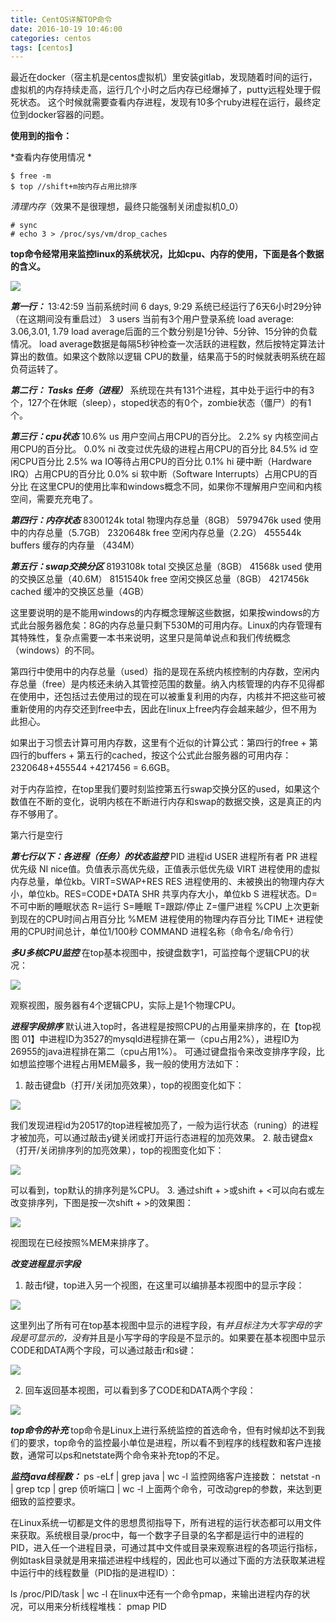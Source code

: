 ```yaml
---
title: CentOS详解TOP命令
date: 2016-10-19 10:46:00
categories: centos
tags: [centos]
---
```


最近在docker（宿主机是centos虚拟机）里安装gitlab，发现随着时间的运行，虚拟机的内存持续走高，运行几个小时之后内存已经爆掉了，putty远程处理于假死状态。
这个时候就需要查看内存进程，发现有10多个ruby进程在运行，最终定位到docker容器的问题。

**使用到的指令：**

*查看内存使用情况 *
```
$ free -m
$ top //shift+m按内存占用比排序
```
*清理内存*（效果不是很理想，最终只能强制关闭虚拟机0_0）
```
# sync 
# echo 3 > /proc/sys/vm/drop_caches
```

**top命令经常用来监控linux的系统状况，比如cpu、内存的使用，下面是各个数据的含义。**

<!--more-->

 ![](http://images2015.cnblogs.com/blog/19296/201610/19296-20161019104032170-185490859.png)

***第一行：***
 13:42:59 当前系统时间
 6 days, 9:29 系统已经运行了6天6小时29分钟（在这期间没有重启过）
 3 users 当前有3个用户登录系统
 load average: 3.06,3.01, 1.79 load average后面的三个数分别是1分钟、5分钟、15分钟的负载情况。
 load average数据是每隔5秒钟检查一次活跃的进程数，然后按特定算法计算出的数值。如果这个数除以逻辑 CPU的数量，结果高于5的时候就表明系统在超负荷运转了。

***第二行： Tasks 任务（进程）***
系统现在共有131个进程，其中处于运行中的有3个，127个在休眠（sleep），stoped状态的有0个，zombie状态（僵尸）的有1个。

***第三行：cpu状态***
 10.6% us 用户空间占用CPU的百分比。
 2.2% sy 内核空间占用CPU的百分比。
 0.0% ni 改变过优先级的进程占用CPU的百分比
 84.5% id 空闲CPU百分比
 2.5% wa IO等待占用CPU的百分比
 0.1% hi 硬中断（Hardware IRQ）占用CPU的百分比
 0.0% si 软中断（Software Interrupts）占用CPU的百分比
在这里CPU的使用比率和windows概念不同，如果你不理解用户空间和内核空间，需要充充电了。

***第四行：内存状态***
 8300124k total 物理内存总量（8GB）
 5979476k used 使用中的内存总量（5.7GB）
 2320648k free 空闲内存总量（2.2G）
 455544k buffers 缓存的内存量 （434M）
  
***第五行：swap交换分区***
 8193108k total 交换区总量（8GB）
 41568k used 使用的交换区总量（40.6M）
 8151540k free 空闲交换区总量（8GB）
 4217456k cached 缓冲的交换区总量（4GB）
  
这里要说明的是不能用windows的内存概念理解这些数据，如果按windows的方式此台服务器危矣：8G的内存总量只剩下530M的可用内存。Linux的内存管理有其特殊性，复杂点需要一本书来说明，这里只是简单说点和我们传统概念（windows）的不同。

第四行中使用中的内存总量（used）指的是现在系统内核控制的内存数，空闲内存总量（free）是内核还未纳入其管控范围的数量。纳入内核管理的内存不见得都在使用中，还包括过去使用过的现在可以被重复利用的内存，内核并不把这些可被重新使用的内存交还到free中去，因此在linux上free内存会越来越少，但不用为此担心。

如果出于习惯去计算可用内存数，这里有个近似的计算公式：第四行的free + 第四行的buffers + 第五行的cached，按这个公式此台服务器的可用内存： 2320648+455544 +4217456 = 6.6GB。
  
对于内存监控，在top里我们要时刻监控第五行swap交换分区的used，如果这个数值在不断的变化，说明内核在不断进行内存和swap的数据交换，这是真正的内存不够用了。

第六行是空行

***第七行以下：各进程（任务）的状态监控***
 PID 进程id
 USER 进程所有者
 PR 进程优先级
 NI nice值。负值表示高优先级，正值表示低优先级
 VIRT 进程使用的虚拟内存总量，单位kb。VIRT=SWAP+RES
 RES 进程使用的、未被换出的物理内存大小，单位kb。RES=CODE+DATA
 SHR 共享内存大小，单位kb
 S 进程状态。D=不可中断的睡眠状态 R=运行 S=睡眠 T=跟踪/停止 Z=僵尸进程
 %CPU 上次更新到现在的CPU时间占用百分比
 %MEM 进程使用的物理内存百分比
 TIME+ 进程使用的CPU时间总计，单位1/100秒
 COMMAND 进程名称（命令名/命令行）
 
***多U多核CPU监控***
在top基本视图中，按键盘数字1，可监控每个逻辑CPU的状况：

![](http://images2015.cnblogs.com/blog/19296/201610/19296-20161019104131654-1607305249.png)

观察视图，服务器有4个逻辑CPU，实际上是1个物理CPU。

***进程字段排序***
默认进入top时，各进程是按照CPU的占用量来排序的，在【top视图 01】中进程ID为3527的mysqld进程排在第一（cpu占用2%），进程ID为26955的java进程排在第二（cpu占用1%）。
可通过键盘指令来改变排序字段，比如想监控哪个进程占用MEM最多，我一般的使用方法如下：
1. 敲击键盘b（打开/关闭加亮效果），top的视图变化如下：

![](http://images2015.cnblogs.com/blog/19296/201610/19296-20161019104151420-958241661.png)

我们发现进程id为20517的top进程被加亮了，一般为运行状态（runing）的进程才被加亮，可以通过敲击y键关闭或打开运行态进程的加亮效果。
2. 敲击键盘x（打开/关闭排序列的加亮效果），top的视图变化如下：

![](http://images2015.cnblogs.com/blog/19296/201610/19296-20161019104210326-1382591838.png)

可以看到，top默认的排序列是%CPU。
3. 通过shift + >或shift + <可以向右或左改变排序列，下图是按一次shift + >的效果图：

![](http://images2015.cnblogs.com/blog/19296/201610/19296-20161019104219873-2079336839.png)

视图现在已经按照%MEM来排序了。

***改变进程显示字段***
1. 敲击f键，top进入另一个视图，在这里可以编排基本视图中的显示字段：

![](http://images2015.cnblogs.com/blog/19296/201610/19296-20161019104229857-1090721030.png)

这里列出了所有可在top基本视图中显示的进程字段，有*并且标注为大写字母的字段是可显示的，没有*并且是小写字母的字段是不显示的。如果要在基本视图中显示CODE和DATA两个字段，可以通过敲击r和s键：

![](http://images2015.cnblogs.com/blog/19296/201610/19296-20161019104301795-369946855.png)

2. 回车返回基本视图，可以看到多了CODE和DATA两个字段：

![](http://images2015.cnblogs.com/blog/19296/201610/19296-20161019104312592-441558226.png)

***top命令的补充***
top命令是Linux上进行系统监控的首选命令，但有时候却达不到我们的要求，top命令的监控最小单位是进程，所以看不到程序的线程数和客户连接数，通常可以ps和netstate两个命令来补充top的不足。
 
***监控java线程数：***
 ps -eLf | grep java | wc -l
监控网络客户连接数：
 netstat -n | grep tcp | grep 侦听端口 | wc -l
上面两个命令，可改动grep的参数，来达到更细致的监控要求。
  
在Linux系统一切都是文件的思想贯彻指导下，所有进程的运行状态都可以用文件来获取。系统根目录/proc中，每一个数字子目录的名字都是运行中的进程的PID，进入任一个进程目录，可通过其中文件或目录来观察进程的各项运行指标，例如task目录就是用来描述进程中线程的，因此也可以通过下面的方法获取某进程中运行中的线程数量（PID指的是进程ID）：
  
ls /proc/PID/task | wc -l
在linux中还有一个命令pmap，来输出进程内存的状况，可以用来分析线程堆栈：
pmap PID